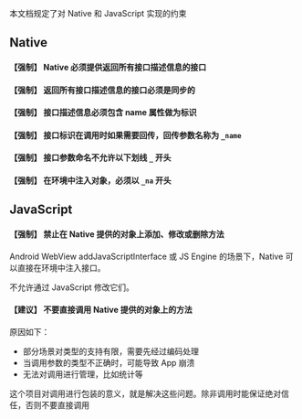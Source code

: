 
本文档规定了对 Native 和 JavaScript 实现的约束


## Native

#### 【强制】 Native 必须提供返回所有接口描述信息的接口



#### 【强制】 返回所有接口描述信息的接口必须是同步的


#### 【强制】 接口描述信息必须包含 name 属性做为标识


#### 【强制】 接口标识在调用时如果需要回传，回传参数名称为 `_name`


#### 【强制】 接口参数命名不允许以下划线 `_` 开头


#### 【强制】 在环境中注入对象，必须以 `_na` 开头





## JavaScript

#### 【强制】 禁止在 Native 提供的对象上添加、修改或删除方法

Android WebView addJavaScriptInterface 或 JS Engine 的场景下，Native 可以直接在环境中注入接口。

不允许通过 JavaScript 修改它们。


#### 【建议】 不要直接调用 Native 提供的对象上的方法

原因如下：

- 部分场景对类型的支持有限，需要先经过编码处理
- 当调用参数的类型不正确时，可能导致 App 崩溃
- 无法对调用进行管理，比如统计等

这个项目对调用进行包装的意义，就是解决这些问题。除非调用时能保证绝对信任，否则不要直接调用


